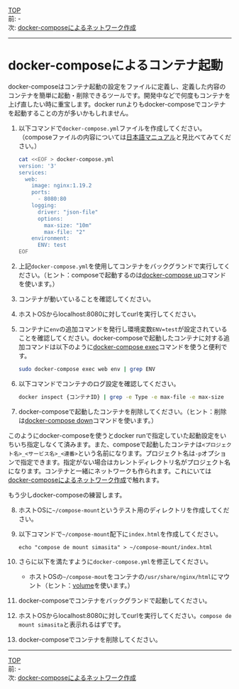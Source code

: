 [TOP](../README.md)  
前: -  
次: [docker-composeによるネットワーク作成](./compose-network.md)  

---

# docker-composeによるコンテナ起動

docker-composeはコンテナ起動の設定をファイルに定義し、定義した内容のコンテナを簡単に起動・削除できるツールです。開発中などで何度もコンテナを上げ直したい時に重宝します。docker runよりもdocker-composeでコンテナを起動することの方が多いかもしれません。

1. 以下コマンドで``docker-compose.yml``ファイルを作成してください。（composeファイルの内容については[日本語マニュアル](http://docs.docker.jp/compose/compose-file.html)と見比べてみてください。）
   ``` sh
   cat <<EOF > docker-compose.yml
   version: '3'
   services:
     web:
       image: nginx:1.19.2
       ports:
         - 8080:80
       logging:
         driver: "json-file"
         options:
           max-size: "10m"
           max-file: "2"
       environment:
         ENV: test
   EOF
   ```

2. 上記``docker-compose.yml``を使用してコンテナをバックグランドで実行してください。（ヒント：composeで起動するのは[docker-compose up](http://docs.docker.jp/compose/reference/up.html)コマンドを使います。）

3. コンテナが動いていることを確認してください。
   
4. ホストOSからlocalhost:8080に対してcurlを実行してください。
   
5. コンテナに``env``の追加コマンドを発行し環境変数``ENV=test``が設定されていることを確認してください。docker-composeで起動したコンテナに対する追加コマンドは以下のように[docker-compose exec](https://matsuand.github.io/docs.docker.jp.onthefly/compose/reference/exec/)コマンドを使うと便利です。
   ``` sh
   sudo docker-compose exec web env | grep ENV
   ```

6. 以下コマンドでコンテナのログ設定を確認してください。
   ``` sh
   docker inspect {コンテナID} | grep -e Type -e max-file -e max-size
   ```

7. docker-composeで起動したコンテナを削除してください。（ヒント：削除は[docker-compose down](http://docs.docker.jp/compose/reference/down.html)コマンドを使います。）

このようにdocker-composeを使うとdocker runで指定していた起動設定をいちいち指定しなくて済みます。また、composeで起動したコンテナは``<プロジェクト名>_<サービス名>_<連番>``という名前になります。プロジェクト名は``-p``オプションで指定できます。指定がない場合はカレントディレクトリ名がプロジェクト名になります。コンテナと一緒にネットワークも作られます。これにいては[docker-composeによるネットワーク作成](./compose-network.md)で触れます。

もう少しdocker-composeの練習します。

8. ホストOSに``~/compose-mount``というテスト用のディレクトリを作成してください。

9. 以下コマンドで``~/compose-mount``配下に``index.html``を作成してください。
   ```
   echo "compose de mount simasita" > ~/compose-mount/index.html
   ```

10. さらに以下を満たすように``docker-compose.yml``を修正してください。
    - ホストOSの``~/compose-mout``をコンテナの``/usr/share/nginx/html``にマウント（ヒント：[volume](http://docs.docker.jp/compose/compose-file.html#volumes-volume-driver)を使います。）

11. docker-composeでコンテナをバックグランドで起動してください。

12. ホストOSからlocalhost:8080に対してcurlを実行してください。``compose de mount simasita``と表示れるはずです。

13. docker-composeでコンテナを削除してください。

---

[TOP](../README.md)  
前: -  
次: [docker-composeによるネットワーク作成](./compose-network.md)  

